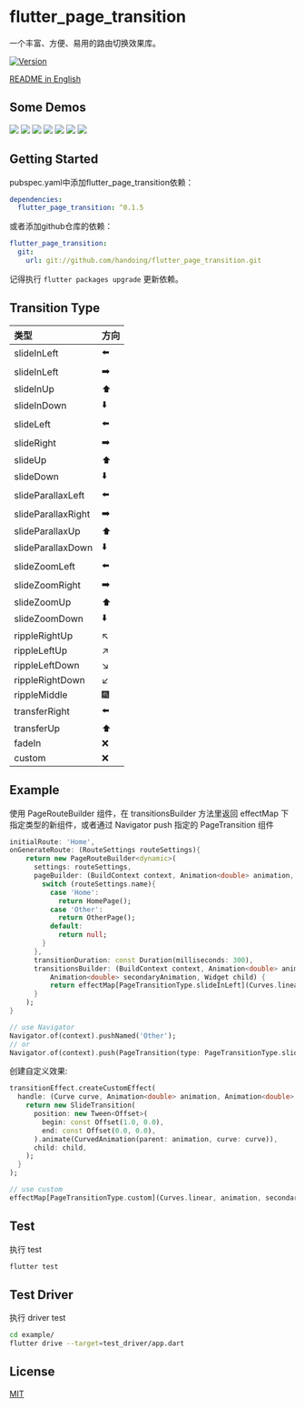 # flutter_page_transition

一个丰富、方便、易用的路由切换效果库。

[![Version](https://img.shields.io/badge/version-0.1.5-blue.svg)](https://github.com/handoing/flutter_page_transition)

[README in English](README.md)

## Some Demos

![](./screenshots/fadeIn.gif)
![](./screenshots/slideInLeft.gif)
![](./screenshots/slideLeft.gif)
![](./screenshots/slideParallaxLeft.gif)
![](./screenshots/slideZoomLeft.gif)
![](./screenshots/transferRight.gif)
![](./screenshots/rippleRightUp.gif)

## Getting Started

pubspec.yaml中添加flutter_page_transition依赖：
```yaml
dependencies:
  flutter_page_transition: ^0.1.5
```
或者添加github仓库的依赖：
```yaml
flutter_page_transition:
  git:
    url: git://github.com/handoing/flutter_page_transition.git
```
记得执行 `flutter packages upgrade` 更新依赖。

## Transition Type

| 类型  | 方向 |
| :- | :-|
| slideInLeft | ⬅️  |
| slideInLeft | ➡️  |
| slideInUp | ⬆️  |
| slideInDown | ⬇️  |
| slideLeft | ⬅️  |
| slideRight | ➡️  |
| slideUp | ⬆️  |
| slideDown | ⬇️  |
| slideParallaxLeft | ⬅️  |
| slideParallaxRight | ➡️  |
| slideParallaxUp | ⬆️  |
| slideParallaxDown | ⬇️  |
| slideZoomLeft | ⬅️  |
| slideZoomRight | ➡️  |
| slideZoomUp | ⬆️  |
| slideZoomDown | ⬇️  |
| rippleRightUp | ↖️ |
| rippleLeftUp | ↗️  |
| rippleLeftDown | ↘️  |
| rippleRightDown | ↙️  |
| rippleMiddle | 🎆  |
| transferRight | ⬅️  |
| transferUp | ⬆️  |
| fadeIn | ❌  |
| custom | ❌  |

## Example

使用 PageRouteBuilder 组件，在 transitionsBuilder 方法里返回 effectMap 下指定类型的新组件，或者通过 Navigator push 指定的 PageTransition 组件
```dart
initialRoute: 'Home',
onGenerateRoute: (RouteSettings routeSettings){
    return new PageRouteBuilder<dynamic>(
      settings: routeSettings,
      pageBuilder: (BuildContext context, Animation<double> animation, Animation<double> secondaryAnimation) {
        switch (routeSettings.name){
          case 'Home':
            return HomePage();
          case 'Other':
            return OtherPage();
          default:
            return null;
        }
      },
      transitionDuration: const Duration(milliseconds: 300),
      transitionsBuilder: (BuildContext context, Animation<double> animation,
          Animation<double> secondaryAnimation, Widget child) {
          return effectMap[PageTransitionType.slideInLeft](Curves.linear, animation, secondaryAnimation, child);
      }
    );
}

// use Navigator
Navigator.of(context).pushNamed('Other');
// or
Navigator.of(context).push(PageTransition(type: PageTransitionType.slideInLeft, child: FirstPage()));


```

创建自定义效果:
```dart
transitionEffect.createCustomEffect(
  handle: (Curve curve, Animation<double> animation, Animation<double> secondaryAnimation, Widget child) {
    return new SlideTransition(
      position: new Tween<Offset>(
        begin: const Offset(1.0, 0.0),
        end: const Offset(0.0, 0.0),
      ).animate(CurvedAnimation(parent: animation, curve: curve)),
      child: child,
    );
  }
);

// use custom
effectMap[PageTransitionType.custom](Curves.linear, animation, secondaryAnimation, child);
```

## Test

执行 test
```bash
flutter test
```

## Test Driver

执行 driver test
```bash
cd example/
flutter drive --target=test_driver/app.dart
```

## License

[MIT](LICENSE)
